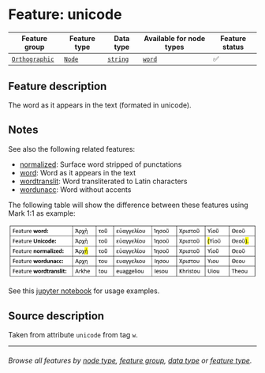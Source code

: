 # Feature: unicode <a name="start"></a>

Feature group | Feature type | Data type | Available for node types | Feature status
---  | --- | --- | --- | ---
[`Orthographic`](featuresbygroup.md#orthographic-features) | [`Node`](featuresbyfeaturetype.md#node-features) | [`string`](featuresbydatatype.md#string-datatype)  | [`word`](featuresbynodetype.md#word-nodes) | ✅

## Feature description 

The word as it appears in the text (formated in unicode). 

## Notes

See also the following related features:
   * [normalized](normalized.md#start): Surface word stripped of punctations	
   * [word](word.md#start): Word as it appears in the text
   * [wordtranslit](wordtranslit.md#start): Word transliterated to Latin characters	
   * [wordunacc](wordunacc.md#start): Word without accents

The following table will show the difference between these features using Mark 1:1 as example:

<img src="images/textfeatures.png" width="600">

See this [jupyter notebook](https://nbviewer.org/github/tonyjurg/Nestle1904LFT/blob/main/docs/usecases/various_text_formats.ipynb#bullet3x2) for usage examples.

## Source description

Taken from attribute `unicode` from tag `w`.

---
###### *Browse all features by [node type](featuresbynodetype.md#start), [feature group](featuresbygroup.md#start), [data type](featuresbydatatype.md#start)  or [feature type](featuresbyfeaturetype.md#start).*
